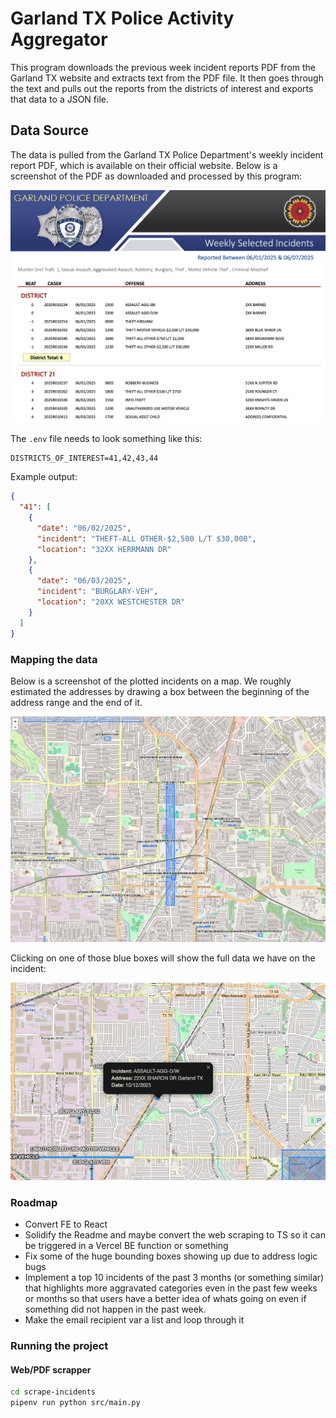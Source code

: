 # Garland TX Police Activity Aggregator

This program downloads the previous week incident reports PDF from the Garland TX website and extracts text from the PDF file. It then goes through the text and pulls out the reports from the districts of interest and exports that data to a JSON file.

## Data Source

The data is pulled from the Garland TX Police Department's weekly incident report PDF, which is available on their official website. Below is a screenshot of the PDF as downloaded and processed by this program:

![Screenshot of incident report PDF](pdf-screenshot.png)

The `.env` file needs to look something like this:

```
DISTRICTS_OF_INTEREST=41,42,43,44
```

Example output:

```json
{
  "41": [
    {
      "date": "06/02/2025",
      "incident": "THEFT-ALL OTHER-$2,500 L/T $30,000",
      "location": "32XX HERRMANN DR"
    },
    {
      "date": "06/03/2025",
      "incident": "BURGLARY-VEH",
      "location": "20XX WESTCHESTER DR"
    }
  ]
}
```

### Mapping the data

Below is a screenshot of the plotted incidents on a map. We roughly estimated the addresses by drawing a box between the beginning of the address range and the end of it.

![Screenshot of plotted incidents](plotted-incidents.png)

Clicking on one of those blue boxes will show the full data we have on the incident:

![Screenshot of plotted incidents](incident-more-info.png)

### Roadmap

- Convert FE to React
- Solidify the Readme and maybe convert the web scraping to TS so it can be triggered in a Vercel BE function or something
- Fix some of the huge bounding boxes showing up due to address logic bugs
- Implement a top 10 incidents of the past 3 months (or something similar) that highlights more aggravated categories even in the past few weeks or months so that users have a better idea of whats going on even if something did not happen in the past week.
- Make the email recipient var a list and loop through it

### Running the project

#### Web/PDF scrapper

```bash
cd scrape-incidents
pipenv run python src/main.py
```
